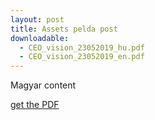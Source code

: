 ```yaml
---
layout: post
title: Assets pelda post
downloadable:
  - CEO_vision_23052019_hu.pdf
  - CEO_vision_23052019_en.pdf
---
```


Magyar content

[get the PDF](CEO_vision_23052019_hu.pdf)

